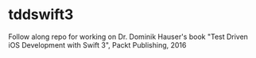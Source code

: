 # tddswift3
Follow along repo for working on Dr. Dominik Hauser's book "Test Driven iOS Development with Swift 3", Packt Publishing, 2016
